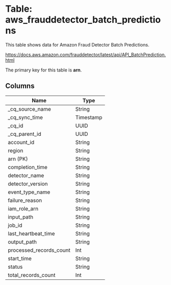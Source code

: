 # Table: aws_frauddetector_batch_predictions

This table shows data for Amazon Fraud Detector Batch Predictions.

https://docs.aws.amazon.com/frauddetector/latest/api/API_BatchPrediction.html

The primary key for this table is **arn**.

## Columns

| Name          | Type          |
| ------------- | ------------- |
|_cq_source_name|String|
|_cq_sync_time|Timestamp|
|_cq_id|UUID|
|_cq_parent_id|UUID|
|account_id|String|
|region|String|
|arn (PK)|String|
|completion_time|String|
|detector_name|String|
|detector_version|String|
|event_type_name|String|
|failure_reason|String|
|iam_role_arn|String|
|input_path|String|
|job_id|String|
|last_heartbeat_time|String|
|output_path|String|
|processed_records_count|Int|
|start_time|String|
|status|String|
|total_records_count|Int|